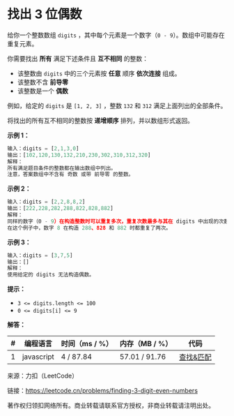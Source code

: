 # 找出 3 位偶数

给你一个整数数组 `digits` ，其中每个元素是一个数字（`0 - 9`）。数组中可能存在重复元素。

你需要找出 **所有** 满足下述条件且 **互不相同** 的整数：

- 该整数由 `digits` 中的三个元素按 **任意** 顺序 **依次连接** 组成。
- 该整数不含 **前导零**
- 该整数是一个 **偶数**

例如，给定的 `digits` 是 `[1, 2, 3]` ，整数 `132` 和 `312` 满足上面列出的全部条件。

将找出的所有互不相同的整数按 **递增顺序** 排列，并以数组形式返回。

**示例 1：**

``` javascript
输入：digits = [2,1,3,0]
输出：[102,120,130,132,210,230,302,310,312,320]
解释：
所有满足题目条件的整数都在输出数组中列出。 
注意，答案数组中不含有 奇数 或带 前导零 的整数。
```

**示例 2：**

``` javascript
输入：digits = [2,2,8,8,2]
输出：[222,228,282,288,822,828,882]
解释：
同样的数字（0 - 9）在构造整数时可以重复多次，重复次数最多与其在 digits 中出现的次数一样。
在这个例子中，数字 8 在构造 288、828 和 882 时都重复了两次。
```

**示例 3：**

``` javascript
输入：digits = [3,7,5]
输出：[]
解释：
使用给定的 digits 无法构造偶数。
```

**提示：**

- `3 <= digits.length <= 100`
- `0 <= digits[i] <= 9`

**解答：**

**#**|**编程语言**|**时间（ms / %）**|**内存（MB / %）**|**代码**
--|--|--|--|--
1|javascript|4 / 87.84|57.01 / 91.76|[查找&匹配](./javascript/ac_v1.js)

来源：力扣（LeetCode）

链接：https://leetcode.cn/problems/finding-3-digit-even-numbers

著作权归领扣网络所有。商业转载请联系官方授权，非商业转载请注明出处。
